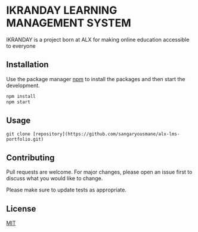 # IKRANDAY LEARNING MANAGEMENT SYSTEM
IKRANDAY is a project born at ALX for making online education accessible to everyone

## Installation

Use the package manager [npm](https://pip.pypa.io/en/stable/) to install the packages and then start the development.

```bash
npm install 
npm start
```

## Usage

```node
git clone [repository](https://github.com/sangaryousmane/alx-lms-portfolio.git)
```

## Contributing

Pull requests are welcome. For major changes, please open an issue first
to discuss what you would like to change.

Please make sure to update tests as appropriate.

## License

[MIT](https://choosealicense.com/licenses/mit/)